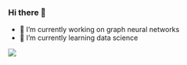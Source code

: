 ### Hi there 👋



- 🔭 I’m currently working on graph neural networks
- 🌱 I’m currently learning data science 

<Img src="https://github-readme-stats.vercel.app/api?username=keshavbnsl102&&show_icons=true&title_color=ffffff&icon_color=bb2acf&text_color=daf7dc&bg_color=151515">


